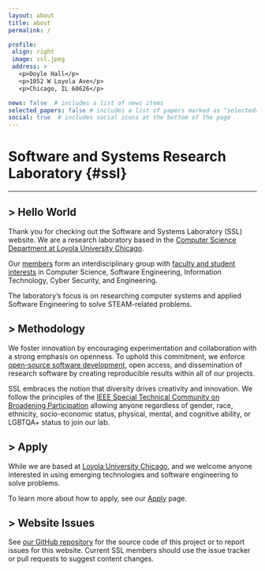 ```yaml
---
layout: about
title: about
permalink: /

profile:
 align: right
 image: ssl.jpeg
 address: >
   <p>Doyle Hall</p>
   <p>1052 W Loyola Ave</p>
   <p>Chicago, IL 60626</p>

news: false  # includes a list of news items
selected_papers: false # includes a list of papers marked as "selected={true}"
social: true  # includes social icons at the bottom of the page
---
```

<!-- Markdown Syntax: https://www.markdownguide.org/ -->

# Software and Systems Research Laboratory {#ssl}

---

## > Hello World

Thank you for checking out the Software and Systems Laboratory (SSL) website. We are a research laboratory based in the [Computer Science Department at Loyola University Chicago](https://www.luc.edu/cs).

Our [members]() form an interdisciplinary group with [faculty and student interests]() in Computer Science, Software Engineering, Information Technology, Cyber Security, and Engineering.

The laboratory’s focus is on researching computer systems and applied Software Engineering to solve STEAM-related problems.

## > Methodology

We foster innovation by encouraging experimentation and collaboration with a strong emphasis on openness. To uphold this commitment, we enforce [open-source software development](https://github.com/SoftwareSystemsLaboratory), open access, and dissemination of research software by creating reproducible results within all of our projects.

SSL embraces the notion that diversity drives creativity and innovation. We follow the principles of the [IEEE Special Technical Community on Broadening Participation](http://stcbp.org/) allowing anyone regardless of gender, race, ethnicity, socio-economic status, physical, mental, and cognitive ability, or LGBTQA+ status to join our lab.

## > Apply

While we are based at [Loyola University Chicago](https://www.luc.edu/), and we welcome anyone interested in using emerging technologies and software engineering to solve problems.

To learn more about how to apply, see our [Apply](/apply/) page.

## > Website Issues

See [our GitHub repository](https://github.com/LoyolaChicagoCS/ssl2) for the source code of this project or to report issues for this website. Current SSL members should use the issue tracker or pull requests to suggest content changes.

<!-- TODO: Create other formats of the website and host them on GitHub releases -->
<!-- ## > Other Formats {#other-formats}

This site is also available in printable PDF or eBook formats. -->

